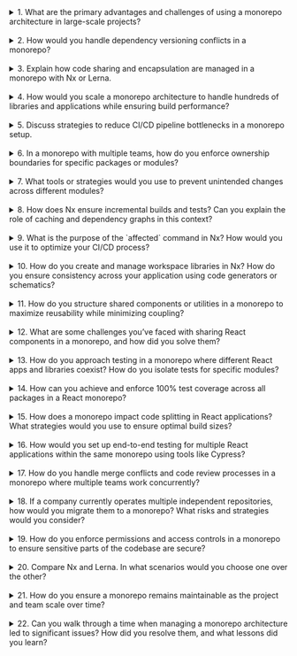 <details>  
<summary>1. What are the primary advantages and challenges of using a monorepo architecture in large-scale projects?</summary>

**Advantages:**

- **Code Sharing:** Easy sharing of code between multiple applications and libraries.
- **Unified Tooling:** Single set of tools for linting, testing, and building across the entire repo.
- **Consistency:** Centralized configuration promotes consistent coding standards and practices.
- **Cross-team Collaboration:** Simplifies collaboration and reduces dependency conflicts.
- **Atomic Changes:** Allows atomic commits, ensuring changes affecting multiple parts of the repo are applied together.

**Challenges:**

- **Scalability:** Larger codebases can lead to slower builds and test times if not optimized.
- **Tooling Requirements:** Requires advanced tooling like Nx or Lerna for dependency graph management, caching, and parallel execution.
- **Access Control:** Difficult to enforce granular permissions for specific teams.
- **Dependency Hell:** Managing multiple dependency versions can be complex.
- **Merge Conflicts:** Increased risk of conflicts with multiple teams working on the same repo.

</details>  
</br>

<details>  
<summary>2. How would you handle dependency versioning conflicts in a monorepo?</summary>

- **Use Workspace Management Tools:** Tools like Yarn Workspaces or npm Workspaces automatically hoist and deduplicate dependencies.
- **Peer Dependencies:** For shared libraries, use `peerDependencies` to ensure compatibility with the consuming application.
- **Version Constraints:** Use strict version ranges in `package.json` to prevent unexpected updates.
- **Dependency Isolation:** Avoid dependency conflicts by isolating critical packages that cannot be updated.
- **Regular Audits:** Periodically review and update dependencies to keep the project aligned.
- **Custom Scripts:** Automate version checks during CI/CD to catch conflicts early.

</details>  
</br>

<details>  
<summary>3. Explain how code sharing and encapsulation are managed in a monorepo with Nx or Lerna.</summary>

- **Nx:**

  - Code sharing is achieved through **workspace libraries** that can be imported across projects.
  - Nx enforces encapsulation using dependency graphs, ensuring libraries cannot reference unauthorized dependencies.
  - **Tags and Scope Rules:** Nx uses `nx.json` to restrict access between modules based on tags or scopes.

- **Lerna:**
  - Uses **packages** in the `packages` directory, which can be linked locally or published to npm for reuse.
  - **Independent Versioning:** Ensures that each package can have its version, maintaining modularity.
  - Dependency hoisting improves performance while encapsulating package-specific dependencies.

</details>  
</br>

<details>  
<summary>4. How would you scale a monorepo architecture to handle hundreds of libraries and applications while ensuring build performance?</summary>

- **Incremental Builds:** Use Nx’s dependency graph to rebuild and retest only the affected parts of the codebase.
- **Caching:** Leverage Nx’s distributed caching mechanism for faster rebuilds.
- **Parallelization:** Use parallel execution for tasks like building, testing, and linting.
- **Distributed CI/CD:** Divide tasks across multiple CI runners to balance the workload.
- **Code Splitting:** Ensure shared libraries are modular and tree-shakable.
- **Component Isolation:** Use feature-based libraries to limit cross-library dependencies.

</details>  
</br>

<details>  
<summary>5. Discuss strategies to reduce CI/CD pipeline bottlenecks in a monorepo setup.</summary>

- **Dependency Graph Analysis:** Use tools like Nx to determine which projects are affected by a change and only build/test those.
- **Pipeline Caching:** Cache node modules, build outputs, and test results to avoid redundant computations.
- **Parallel Builds:** Run tasks for multiple libraries/applications concurrently.
- **Incremental Testing:** Only run tests for modules directly affected by recent changes.
- **Prebuilt Artifacts:** Store prebuilt libraries in an artifact repository to reduce build times.
- **Task Scheduling:** Use custom pipelines to prioritize critical tasks.

</details>  
</br>

<details>  
<summary>6. In a monorepo with multiple teams, how do you enforce ownership boundaries for specific packages or modules?</summary>

- **Code Ownership Files:** Use `CODEOWNERS` files to define which teams are responsible for which directories or packages.
- **Access Controls:** Use Git permissions to restrict access to specific parts of the repo.
- **Nx Tags and Constraints:** Define tags and enforce dependency rules in `nx.json` to ensure that only authorized modules are referenced.
- **Review Workflows:** Automate code reviews so specific teams are required to approve changes in their modules.
- **Documentation:** Clearly document ownership boundaries and package responsibilities.

</details>  
</br>

<details>  
<summary>7. What tools or strategies would you use to prevent unintended changes across different modules?</summary>

- **Git Hooks:** Implement pre-commit hooks to run checks (e.g., linting, unit tests) for only affected modules.
- **Nx Constraints:** Define dependency rules to prevent unauthorized imports between modules.
- **Code Reviews:** Automate checks in CI/CD pipelines to flag unauthorized changes.
- **Unit Testing:** Enforce test coverage for every change to ensure unintended issues are caught early.
- **Static Analysis:** Use tools like ESLint or TypeScript to catch potential issues between modules.

</details>  
</br>

<details>  
<summary>8. How does Nx ensure incremental builds and tests? Can you explain the role of caching and dependency graphs in this context?</summary>

- **Dependency Graph:** Nx analyzes the project dependency graph to determine which libraries and applications are affected by a code change.
- **Incremental Builds:** Only builds and tests the affected parts of the graph, skipping unrelated code.
- **Caching:** Nx stores build and test outputs in a cache. If the same task is executed again with unchanged inputs, Nx retrieves the result from the cache instead of recomputing.
- **Distributed Caching:** Multiple developers or CI agents can share the cache, further optimizing builds and tests.

</details>  
</br>

<details>  
<summary>9. What is the purpose of the `affected` command in Nx? How would you use it to optimize your CI/CD process?</summary>

- The `affected` command identifies projects that are impacted by code changes based on the dependency graph.
- **Usage:**
  - `nx affected:build`: Builds only affected projects.
  - `nx affected:test`: Runs tests for affected projects.
  - `nx affected:lint`: Lints only affected projects.
- **Optimization in CI/CD:**
  - Reduces the scope of builds and tests, saving time and resources.
  - Ensures only necessary parts of the pipeline are executed for a given change.

</details>  
</br>

<details>  
<summary>10. How do you create and manage workspace libraries in Nx? How do you ensure consistency across your application using code generators or schematics?</summary>

- **Creating Libraries:**

  - Use the `nx g @nrwl/workspace:lib` command to generate a new library.
  - Define the scope and tags for the library to categorize its use (e.g., shared, feature-specific).

- **Managing Libraries:**

  - Structure libraries to follow the domain-driven design, separating shared utilities, UI components, and feature modules.
  - Maintain consistent build and test configurations by centralizing settings in `workspace.json`.

- **Ensuring Consistency:**
  - Use Nx schematics to generate boilerplate code for libraries, ensuring consistent file structures and configurations.
  - Leverage custom schematics to enforce naming conventions and standards for new libraries or modules.

</details>  
</br>

<details>  
<summary>11. How do you structure shared components or utilities in a monorepo to maximize reusability while minimizing coupling?</summary>

- **Modular Libraries:** Create small, focused libraries for shared components, utilities, or business logic.
- **Domain-Driven Design:** Organize libraries based on features or domains rather than technical layers.
- **Strict Dependency Rules:** Use tools like Nx to define dependency constraints between libraries to avoid tight coupling.
- **Versioned APIs:** Use versioned exports or documentation to manage changes in shared components without breaking dependencies.
- **Consistent Standards:** Use consistent design systems, coding standards, and documentation to simplify sharing and maintenance.

</details>  
</br>

<details>  
<summary>12. What are some challenges you’ve faced with sharing React components in a monorepo, and how did you solve them?</summary>

**Challenges:**

- **Versioning Conflicts:** Shared components might need to support different versions of React.
- **Breaking Changes:** Changes in shared components can inadvertently break dependent projects.
- **CSS Conflicts:** Styles from shared components may conflict with consuming applications.
- **Testing:** Ensuring that components are tested in isolation and in integration.

**Solutions:**

- **Peer Dependencies:** Use `peerDependencies` for React and other core libraries.
- **Semver for Components:** Follow semantic versioning for shared components to communicate breaking changes.
- **CSS Modules or Scoped Styles:** Use scoped styles like CSS Modules or styled-components to avoid conflicts.
- **Integration Tests:** Test shared components in the context of the consuming applications.

</details>  
</br>

<details>  
<summary>13. How do you approach testing in a monorepo where different React apps and libraries coexist? How do you isolate tests for specific modules?</summary>

- **Testing Strategy:**

  - Write unit tests for individual components and modules.
  - Use integration tests to validate the interaction between modules.
  - Implement end-to-end (E2E) tests for full applications.

- **Isolation:**

  - Use dependency graphs (Nx) to run tests only for affected modules.
  - Mock shared dependencies to isolate tests for individual modules.
  - Maintain separate test configurations for each module.

- **Tooling:**
  - Use Jest for unit and integration tests with module mocking.
  - Use Cypress or Playwright for E2E tests.

</details>  
</br>

<details>  
<summary>14. How can you achieve and enforce 100% test coverage across all packages in a React monorepo?</summary>

- **Coverage Tools:** Use tools like Jest with `--coverage` to generate test coverage reports.
- **Enforcement:**

  - Integrate coverage thresholds in CI/CD pipelines to fail builds that don’t meet coverage requirements.
  - Use lint rules to detect missing tests for critical areas.

- **Best Practices:**

  - Focus on critical code paths and edge cases.
  - Write tests as part of the development workflow.
  - Regularly refactor and improve test cases for outdated logic.

- **Shared Configs:** Centralize test configurations in the monorepo for consistency.

</details>  
</br>

<details>  
<summary>15. How does a monorepo impact code splitting in React applications? What strategies would you use to ensure optimal build sizes?</summary>

- **Impact on Code Splitting:**

  - Monorepos can simplify shared module management, but improper bundling can lead to larger builds.

- **Strategies:**
  - Use dynamic imports (`React.lazy`) to split code at the component level.
  - Optimize shared libraries using tree-shaking to eliminate unused exports.
  - Configure Webpack or Vite to split vendor and shared libraries into separate chunks.
  - Use Nx to analyze dependency graphs and identify unnecessary bundling.

</details>  
</br>

<details>  
<summary>16. How would you set up end-to-end testing for multiple React applications within the same monorepo using tools like Cypress?</summary>

- **Structure Tests:**

  - Create a separate E2E project for each application within the monorepo.
  - Organize test files by feature or workflow.

- **Tool Configuration:**

  - Use Cypress for E2E testing with a shared configuration file for common settings.
  - Use project-specific Cypress configuration for application-specific test setups.

- **Shared Utilities:** Create reusable test helpers for authentication, navigation, and API mocks.
- **Parallel Execution:** Use CI/CD pipelines to run tests for each application in parallel.
- **Test Isolation:** Mock external dependencies and use a dedicated testing environment.

</details>  
</br>

<details>  
<summary>17. How do you handle merge conflicts and code review processes in a monorepo where multiple teams work concurrently?</summary>

- **Strategies to Prevent Conflicts:**

  - Use feature branches and rebase frequently to minimize stale code.
  - Break large features into smaller incremental changes.
  - Use dependency tags in Nx to prevent cross-team dependency conflicts.

- **Review Process:**
  - Use automated tools to enforce linting, testing, and build checks during code reviews.
  - Leverage `CODEOWNERS` to assign reviewers for specific parts of the codebase.
  - Encourage smaller, frequent pull requests to simplify reviews.

</details>  
</br>

<details>  
<summary>18. If a company currently operates multiple independent repositories, how would you migrate them to a monorepo? What risks and strategies would you consider?</summary>

- **Steps for Migration:**

  - Consolidate repositories into a single monorepo while preserving history.
  - Use tools like `git-filter-repo` or `git-subtree` to migrate projects.
  - Reorganize the monorepo into domains or feature-based folders.

- **Strategies:**

  - Gradually onboard teams to avoid overwhelming the CI/CD system.
  - Set up dependency constraints and incremental builds.
  - Standardize linting, testing, and build tools across all projects.

- **Risks:**
  - Merge conflicts during migration.
  - Increased build times without proper optimization.
  - Team resistance to new workflows.

</details>  
</br>

<details>  
<summary>19. How do you enforce permissions and access controls in a monorepo to ensure sensitive parts of the codebase are secure?</summary>

- **Access Control Methods:**

  - Use GitHub branch protections and access control policies.
  - Split sensitive modules into separate workspaces with restricted access.

- **Tag-Based Restrictions:** Use Nx tags to enforce boundaries between modules.
- **Role-Based Access:** Configure CI/CD pipelines to restrict deployment permissions.
- **Audit Trails:** Monitor and log changes to critical areas of the repo.

</details>  
</br>

<details>  
<summary>20. Compare Nx and Lerna. In what scenarios would you choose one over the other?</summary>

- **Nx Advantages:**

  - Built-in dependency graph for incremental builds and caching.
  - Better suited for large-scale projects with multiple applications.
  - Strong support for modern frameworks like React, Angular, and NestJS.

- **Lerna Advantages:**

  - Simpler tool focused on managing and publishing packages.
  - Lightweight and easier to set up for small-to-medium-sized monorepos.

- **Choosing Between Them:**
  - Use Nx for large-scale applications requiring performance optimization and dependency management.
  - Use Lerna for projects focused on package management and publishing.

</details>  
</br>

<details>  
<summary>21. How do you ensure a monorepo remains maintainable as the project and team scale over time?</summary>

- **Best Practices:**

  - Define clear ownership and guidelines for each module.
  - Automate dependency updates and linting.
  - Use Nx’s dependency constraints to manage module interactions.
  - Regularly refactor and remove unused code.

- **Team Coordination:**
  - Schedule periodic code reviews and audits.
  - Train teams on monorepo tooling and workflows.

</details>  
</br>

<details>  
<summary>22. Can you walk through a time when managing a monorepo architecture led to significant issues? How did you resolve them, and what lessons did you learn?</summary>

- **Example Issue:** Frequent merge conflicts and slow build times as the team scaled.
- **Resolution:**

  - Introduced Nx for incremental builds and dependency graph management.
  - Established clear ownership rules with `CODEOWNERS`.
  - Streamlined CI/CD pipelines with caching and parallel execution.

- **Lessons Learned:**
  - Early investment in tooling and training pays off as the team scales.
  - Communication and documentation are critical for large teams.

</details>  
</br>
